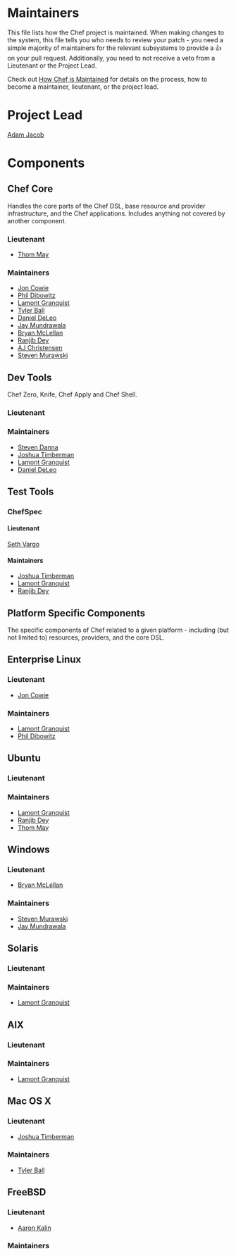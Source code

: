 # Maintainers

This file lists how the Chef project is maintained. When making changes to the system, this
file tells you who needs to review your patch - you need a simple majority of maintainers
for the relevant subsystems to provide a :+1: on your pull request. Additionally, you need
to not receive a veto from a Lieutenant or the Project Lead.

Check out [How Chef is Maintained](https://github.com/opscode/chef-rfc/blob/master/rfc030-maintenance-policy.md#how-the-project-is-maintained) for details on the process, how to become
a maintainer, lieutenant, or the project lead.

# Project Lead

[Adam Jacob](http://github.com/adamhjk)

# Components

## Chef Core

Handles the core parts of the Chef DSL, base resource and provider
infrastructure, and the Chef applications. Includes anything not covered by
another component.

### Lieutenant
* [Thom May](https://github.com/thommay)

### Maintainers

* [Jon Cowie](http://github.com/jonlives)
* [Phil Dibowitz](https://github.com/jaymzh)
* [Lamont Granquist](http://github.com/lamont-granquist)
* [Tyler Ball](https://github.com/tyler-ball)
* [Daniel DeLeo](https://github.com/danielsdeleo)
* [Jay Mundrawala](http://github.com/jdmundrawala)
* [Bryan McLellan](http://github.com/btm)
* [Ranjib Dey](http://github.com/ranjib)
* [AJ Christensen](https://github.com/fujin)
* [Steven Murawski](https://github.com/smurawski)

## Dev Tools

Chef Zero, Knife, Chef Apply and Chef Shell.

### Lieutenant

### Maintainers

* [Steven Danna](https://github.com/stevendanna/)
* [Joshua Timberman](https://github.com/jtimberman)
* [Lamont Granquist](http://github.com/lamont-granquist)
* [Daniel DeLeo](https://github.com/danielsdeleo)

## Test Tools

### ChefSpec

#### Lieutenant

[Seth Vargo](https://github.com/sethvargo)

#### Maintainers

* [Joshua Timberman](https://github.com/jtimberman)
* [Lamont Granquist](http://github.com/lamont-granquist)
* [Ranjib Dey](http://github.com/ranjib)

## Platform Specific Components

The specific components of Chef related to a given platform - including (but not limited to) resources, providers, and the core DSL.

## Enterprise Linux

### Lieutenant

* [Jon Cowie](http://github.com/jonlives)

### Maintainers

* [Lamont Granquist](http://github.com/lamont-granquist)
* [Phil Dibowitz](https://github.com/jaymzh)

## Ubuntu

### Lieutenant

### Maintainers

* [Lamont Granquist](http://github.com/lamont-granquist)
* [Ranjib Dey](http://github.com/ranjib)
* [Thom May](https://github.com/thommay)

## Windows

### Lieutenant

* [Bryan McLellan](http://github.com/btm)

### Maintainers
* [Steven Murawski](http://github.com/smurawski)
* [Jay Mundrawala](http://github.com/jdmundrawala)

## Solaris

### Lieutenant

### Maintainers

* [Lamont Granquist](http://github.com/lamont-granquist)

## AIX

### Lieutenant

### Maintainers

* [Lamont Granquist](http://github.com/lamont-granquist)

## Mac OS X

### Lieutenant

* [Joshua Timberman](https://github.com/jtimberman)

### Maintainers

* [Tyler Ball](https://github.com/tyler-ball)

## FreeBSD

### Lieutenant

* [Aaron Kalin](https://github.com/martinisoft)

### Maintainers
